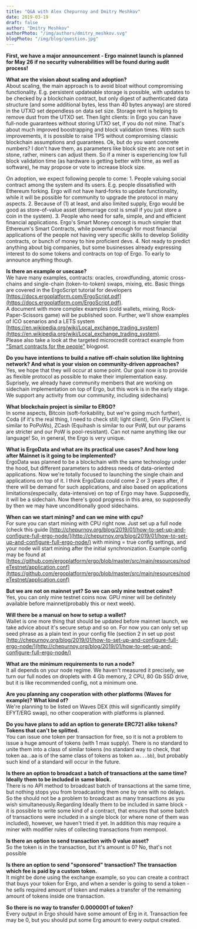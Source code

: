 ```yaml
---
title: "Q&A with Alex Chepurnoy and Dmitry Meshkov"
date: 2019-03-19
draft: false
author: "Dmitry Meshkov"
authorPhoto: "/img/authors/dmitry_meshkov.svg"
blogPhoto: "/img/blog/question.jpg"
---
```

**First, we have a major announcement - Ergo mainnet launch is planned for May 26 if no security vulnerabilities will be found during audit process!**  

**What are the vision about scaling and adoption?**  
About scaling, the main approach is to avoid bloat without compromising functionality. E.g. persistent updateable storage is possible, with updates to be checked by a blockchain contract, but only digest of authenticated data structure (and some additional bytes, less than 40 bytes anyway) are stored in the UTXO set dependless on data set size. Storage rent is helping to remove dust from the UTXO set. Then light clients: in Ergo you can have full-node guarantees without storing UTXO set, if you do not mine. That's about much improved boostrapping and block validation times. With such improvements, it is possible to raise TPS without compromising classic blockchain assumptions and guarantees. Ok, but do you want concrete numbers? I don't have them, as parameters like block size etc are not set in stone, rather, miners can adjust them. So if a miner is experiencing low full block validation time (as hardware is getting better with time, as well as software), he may propose or vote to increase block size.  

On adoption, we expect following people to come: 1\. People valuing social contract among the system and its users. E.g. people dissatisfied with Ethereum forking. Ergo will not have hard-forks to update functionality, while it will be possible for community to upgrade the protocol in many aspects. 2\. Because of (1) at least, and also limited supply, Ergo would be good as store-of-value asset (demurrage cost is small if you just store a coin in the system). 3\. People who need for safe, simple, and and efficient financial applications. Ergo's Smart Money concept is much simpler that Ethereum's Smart Contracts, while powerful enough for most financial applications of the people not having very specific skills to develop Solidity contracts, or bunch of money to hire proficient devs. 4\. Not ready to predict anything about big companies, but some businesses already expressing interest to do some tokens and contracts on top of Ergo. To early to announce anything though.  

**Is there an example or usecase?**  
We have many examples, contracts: oracles, crowdfunding, atomic cross-chains and single-chain (token-to-token) swaps, mixing, etc. Basic things are covered in the ErgoScript tutorial for developers [https://docs.ergoplatform.com/ErgoScript.pdf](https://docs.ergoplatform.com/ErgoScript.pdf).  
A document with more complex examples (cold wallets, mixing, Rock-Paper-Scissors game) will be published soon. Further, we'll show examples of ICO scenarios and a LETS system [https://en.wikipedia.org/wiki/Local_exchange_trading_system](https://en.wikipedia.org/wiki/Local_exchange_trading_system).  
Please also take a look at the targeted microcredit contract example from ["Smart contracts for the people"](http://chepurnoy.org/blog/2018/10/smart-contracts-for-the-people/) blogpost.  

**Do you have intentions to build a native off-chain solution like lightning network? And what is your vision on community-driven approaches?**  
Yes, we hope that they will occur at some point. Our goal now is to provide as flexible protocol as possible to make their implementation easy. Suprisely, we already have community members that are working on sidechain implementation on top of Ergo, but this work is in the early stage. We support any activity from our community, including sidechains)  

**What blockchain project is similar to ERGO?**  
In some aspects, Bitcoin (soft-forkability, but we're going much further), Coda (if it's the real thing, I need to check still; light client), Grin (FlyClient is similar to PoPoWs), ZCash (Equihash is similar to our PoW, but our params are stricter and our PoW is pool-resistant). Can not name anything like our language! So, in general, the Ergo is very unique.  

**What is ErgoData and what are its practical use cases? And how long after Mainnet is it going to be implemented?**  
ErgoData was planned to be a blockchain with the same technology under the hood, but different parameters to address needs of data-oriented applications. Now we're totally focused to launching the single chain and applications on top of it. I think ErgoData could come 2 or 3 years after, if there will be demand for such applications, and also based on applications limitations(especially, data-intensive) on top of Ergo may have. Supposedly, it will be a sidechain. Now there's good progress in this area, so supposedly by then we may have unconditionally good sidechains.  

**When can we start mining? and can we mine with cpu?**  
For sure you can start mining with CPU right now. Just set up a full node (check this guide [http://chepurnoy.org/blog/2019/01/how-to-set-up-and-configure-full-ergo-node/](http://chepurnoy.org/blog/2019/01/how-to-set-up-and-configure-full-ergo-node/) with mining = true config settings, and your node will start mining after the initial synchronization. Example config may be found at [https://github.com/ergoplatform/ergo/blob/master/src/main/resources/nodeTestnet/application.conf](https://github.com/ergoplatform/ergo/blob/master/src/main/resources/nodeTestnet/application.conf)  

**But we are not on mainnet yet? So we can only mine testnet coins?**  
Yes, you can only mine testnet coins now. GPU miner will be definitely available before mainnet(probably this or next week).  

**Will there be a manual on how to setup a wallet?**  
Wallet is one more thing that should be updated before mainnet launch, we take advice about it's secure setup and so on. For now you can only set up seed phrase as a plain text in your config file (section 2 in set up post [http://chepurnoy.org/blog/2019/01/how-to-set-up-and-configure-full-ergo-node/](http://chepurnoy.org/blog/2019/01/how-to-set-up-and-configure-full-ergo-node/)  

**What are the minimum requirements to run a node?**  
It all depends on your node regime. We haven't measured it precisely, we turn our full nodes on droplets with 4 Gb memory, 2 CPU, 80 Gb SSD drive, but it is like recommended config, not a minimum one.  

**Are you planning any cooperation with other platforms (Waves for example)? What kind of?**  
We're planning to be listed on Waves DEX (this will significantly simplify EFYT/ERG swap), no other cooperation with platforms is planned.  

**Do you have plans to add an option to generate ERC721 alike tokens? Tokens that can't be splitted.**  
You can issue one token per transaction for free, so it is not a problem to issue a huge amount of tokens (with 1 max supply). There is no standard to unite them into a class of similar tokens (no standard way to check, that token aa...aa is of the same class of tokens as token `aa...bb`), but probably such kind of a standard will occur in the future.  

**Is there an option to broadcast a batch of transactions at the same time? Ideally them to be included in same block.**  
There is no API method to broadcast batch of transactions at the same time, but nothing stops you from broadcasting them one by one with no delays. So the should not be a problem to broadcast as many transactions as you wish simultaneously.Regarding Ideally them to be included in same block - it is possible to write some kind of a contract, that ensures that some batch of transactions were included in a single block (or where none of them was included), however, we haven't tried it yet. In addition this may require a miner with modifier rules of collecting transactions from mempool.  

**Is there an option to send transaction with 0 value asset?**  
So the token is in the transaction, but it's amount is 0? No, that's not possible  

**Is there an option to send "sponsored" transaction? The transaction which fee is paid by a custom token.**  
It might be done using the exchange example, so you can create a contract that buys your token for Ergo, and when a sender is going to send a token - he sells required amount of token and makes a transfer of the remaining amount of tokens inside one transaction.  

**So there is no way to transfer 0.0000001 of token?**  
Every output in Ergo should have some amount of Erg in it. Transaction fee may be 0, but you should put some Erg amount to every output created.
